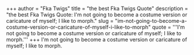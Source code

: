 +++
author = "Fka Twigs"
title = "the best Fka Twigs Quote"
description = "the best Fka Twigs Quote: I'm not going to become a costume version or caricature of myself; I like to morph."
slug = "im-not-going-to-become-a-costume-version-or-caricature-of-myself-i-like-to-morph"
quote = '''I'm not going to become a costume version or caricature of myself; I like to morph.'''
+++
I'm not going to become a costume version or caricature of myself; I like to morph.
